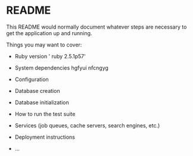 # README

This README would normally document whatever steps are necessary to get the
application up and running.

Things you may want to cover:

* Ruby version
 ' ruby 2.5.1p57'
* System dependencies
 hgfyui
 nfcngyg
* Configuration

* Database creation

* Database initialization

* How to run the test suite

* Services (job queues, cache servers, search engines, etc.)

* Deployment instructions

* ...
